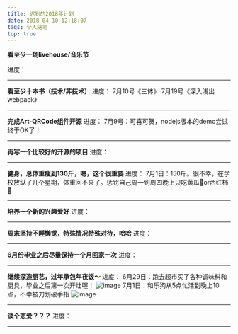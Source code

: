 ```yaml
---
title: 迟到的2018年计划
date: 2018-04-10 12:18:07
tags: 个人随笔
top: true
---
```

**看至少一场livehouse/音乐节**

进度：

---
**看至少十本书（技术/非技术）**
进度：
7月10号《三体》
7月19号《深入浅出webpack》

---
**完成Art-QRCode组件开源**
进度：
7月9号：可喜可贺，nodejs版本的demo尝试终于OK了！

---
**再写一个比较好的开源的项目**
进度：

---
**健身，总体重瘦到130斤，嗯，这个很重要**
进度：
7月1日：150斤。很不幸，在学校放纵了几个星期，体重回不来了。惩罚自己周一到周四晚上只吃黄瓜🥒or西红柿🍅

---
**培养一个新的兴趣爱好**
进度：

---
**周末坚持不睡懒觉，特殊情况特殊对待，哈哈**
进度：

---
**6月份毕业之后尽量保持一个月回家一次**
进度：


---
**继续深造厨艺，过年承包年夜饭～**
进度：
6月29日：跑去超市买了各种调味料和厨具，毕业之后第一次开灶喔！
![image](https://wx1.sinaimg.cn/mw1024/a73bc6a1ly1fssgmtxgj3j20qo0qo45n.jpg)
7月1日：和乐狗从5点忙活到晚上10点，不幸被刀划破手指
![image](https://wx1.sinaimg.cn/mw1024/a73bc6a1ly1fsusbmaiwgj224727rx6p.jpg)

---
**谈个恋爱？？？**
进度：


---